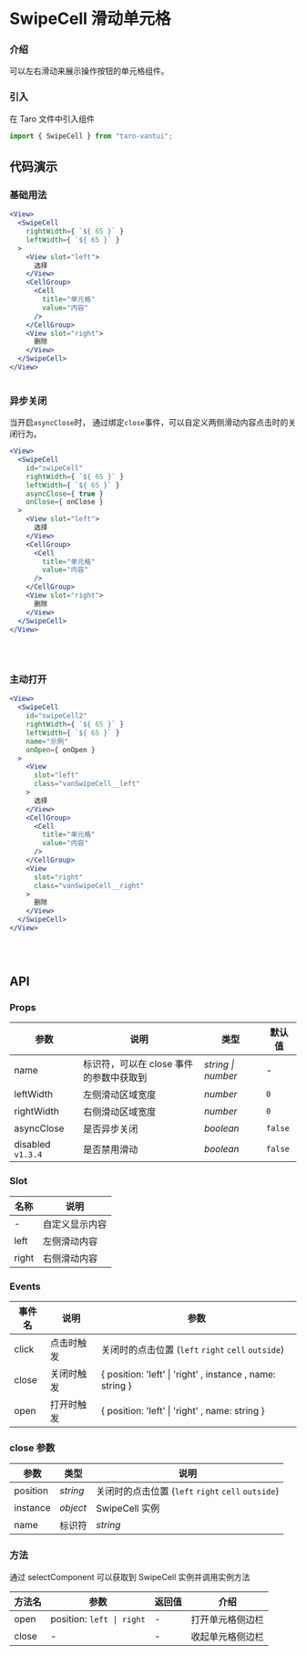 # SwipeCell 滑动单元格

### 介绍

可以左右滑动来展示操作按钮的单元格组件。

### 引入

在 Taro 文件中引入组件

```js
import { SwipeCell } from "taro-vantui"; 
```

## 代码演示

### 基础用法

```jsx
<View>
  <SwipeCell
    rightWidth={ `${ 65 }` }
    leftWidth={ `${ 65 }` }
  >
    <View slot="left">
      选择
    </View>
    <CellGroup>
      <Cell
        title="单元格"
        value="内容"
      />
    </CellGroup>
    <View slot="right">
      删除
    </View>
  </SwipeCell>
</View>
 
```

### 异步关闭

当开启`asyncClose`时， 通过绑定`close`事件，可以自定义两侧滑动内容点击时的关闭行为。

```jsx
<View>
  <SwipeCell
    id="swipeCell"
    rightWidth={ `${ 65 }` }
    leftWidth={ `${ 65 }` }
    asyncClose={ true }
    onClose={ onClose }
  >
    <View slot="left">
      选择
    </View>
    <CellGroup>
      <Cell
        title="单元格"
        value="内容"
      />
    </CellGroup>
    <View slot="right">
      删除
    </View>
  </SwipeCell>
</View>
 
```

```js
 
```

### 主动打开

```jsx
<View>
  <SwipeCell
    id="swipeCell2"
    rightWidth={ `${ 65 }` }
    leftWidth={ `${ 65 }` }
    name="示例"
    onOpen={ onOpen }
  >
    <View
      slot="left"
      class="vanSwipeCell__left"
    >
      选择
    </View>
    <CellGroup>
      <Cell
        title="单元格"
        value="内容"
      />
    </CellGroup>
    <View
      slot="right"
      class="vanSwipeCell__right"
    >
      删除
    </View>
  </SwipeCell>
</View>
 
```

```js
 
```

## API

### Props

| 参数 | 说明 | 类型 | 默认值 |
| --- | --- | --- | --- |
| name | 标识符，可以在 close 事件的参数中获取到 | _string \| number_ | - |
| leftWidth | 左侧滑动区域宽度 | _number_ | `0` |
| rightWidth | 右侧滑动区域宽度 | _number_ | `0` |
| asyncClose | 是否异步关闭 | _boolean_ | `false` |
| disabled `v1.3.4` | 是否禁用滑动 | _boolean_ | `false` |

### Slot

| 名称  | 说明           |
| ----- | -------------- |
| -     | 自定义显示内容 |
| left  | 左侧滑动内容   |
| right | 右侧滑动内容   |

### Events

| 事件名 | 说明 | 参数 |
| --- | --- | --- |
| click | 点击时触发 | 关闭时的点击位置 (`left` `right` `cell` `outside`) |
| close | 关闭时触发 | { position: 'left' \| 'right' , instance , name: string } |
| open | 打开时触发 | { position: 'left' \| 'right' , name: string } |

### close 参数

| 参数     | 类型     | 说明                                               |
| -------- | -------- | -------------------------------------------------- |
| position | _string_ | 关闭时的点击位置 (`left` `right` `cell` `outside`) |
| instance | _object_ | SwipeCell 实例                                     |
| name     | 标识符   | _string_                                           |

### 方法

通过 selectComponent 可以获取到 SwipeCell 实例并调用实例方法

| 方法名 | 参数                      | 返回值 | 介绍             |
| ------ | ------------------------- | ------ | ---------------- |
| open   | position: `left \| right` | -      | 打开单元格侧边栏 |
| close  | -                         | -      | 收起单元格侧边栏 |

